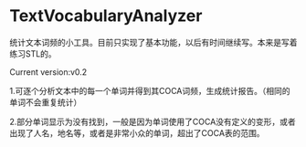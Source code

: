 # TextVocabularyAnalyzer

统计文本词频的小工具。目前只实现了基本功能，以后有时间继续写。本来是写着练习STL的。

Current version:v0.2

1.可逐个分析文本中的每一个单词并得到其COCA词频，生成统计报告。（相同的单词不会重复统计）

2.部分单词显示为没有找到，一般是因为单词使用了COCA没有定义的变形，或者出现了人名，地名等，或者是非常小众的单词，超出了COCA表的范围。

